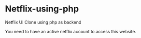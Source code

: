 # Netflix-using-php
Netflix UI Clone using php as backend

You need to have an active netflix account to access this website.
